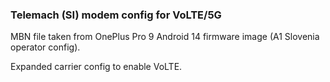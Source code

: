 ### Telemach (SI) modem config for VoLTE/5G

MBN file taken from OnePlus Pro 9 Android 14 firmware image (A1 Slovenia operator config).

Expanded carrier config to enable VoLTE.
